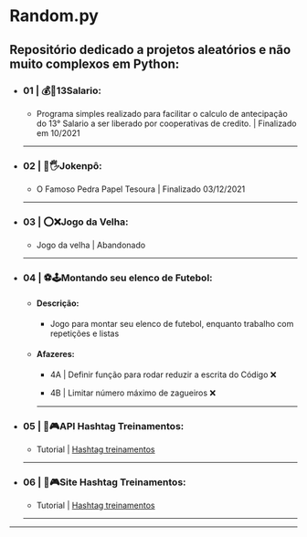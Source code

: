 # Random.py
## Repositório dedicado a projetos aleatórios e não muito complexos em Python:
<ul class="list">
    <div class="projeto">
        <li><h3 class="pj_name">01 | 💰🤑13Salario:</h3></li>
            <ul class="item">
                <li><p class="pj_description">Programa simples realizado para facilitar o calculo de antecipação do 13° Salario a ser liberado por cooperativas de credito. | Finalizado em 10/2021</p></li>
            </ul>
        <hr class="div">
    </div>
    <div class="projeto">
        <li><h3 class="pj_name">02 | 👊🖐Jokenpô:</h3></li>
            <ul class="item">
            <li><p class="pj_description">O Famoso Pedra Papel Tesoura | Finalizado 03/12/2021</p></li>
            </ul>
        <hr class="div">
    </div>
    <div class="projeto">
        <li><h3 class="pj_name">03 | ⭕❌Jogo da Velha:</h3></li>
            <ul class="item">
                <li><p class="pj_description">Jogo da velha | Abandonado</p></li>
            </ul>
        <hr class="div">
    </div>
    <div class="projeto">
        <li><h3 class="pj_name">04 | ⚽🕹️Montando seu elenco de Futebol:</h3></li>
            <ul class="item">
                <li><h4>Descrição:</h4>
                    <ul>
                    <li><p class="pj_description">Jogo para montar seu elenco de futebol, enquanto trabalho com repetições e listas</p></li>
                    </ul>
                </li>
                <li><h4>Afazeres:</h4>
                    <ul>
                    <li><p class="afazer"> 4A | Definir função para rodar reduzir a escrita do Código ❌</p></li>
                    <li><p class="afazer"> 4B | Limitar número máximo de zagueiros ❌</p></li>
                    </ul>
                </li>
        <hr class="div">
    </div>
    <div class="projeto">
        <li><h3 class="pj_name">05 | 🤖🎮API Hashtag Treinamentos:</h3></li>
            <ul class="item">
                <li><p class="pj_description">Tutorial | <a href='https://www.youtube.com/watch?v=WWVEymSt1iI&list=WL&index=1'>Hashtag treinamentos</a></p></li>
            </ul>
        <hr class="div">
    </div>
    <div class="projeto">
        <li><h3 class="pj_name">06 | 🤖🎮Site Hashtag Treinamentos:</h3></li>
            <ul class="item">
                <li><p class="pj_description">Tutorial | <a href='https://www.youtube.com/watch?v=K2ejI4z8Mbg&list=WL&index=1'>Hashtag treinamentos</a></p></li>
            </ul>
        <hr class="div">
    </div>
        </ul>
    <hr class="div">
</ul>